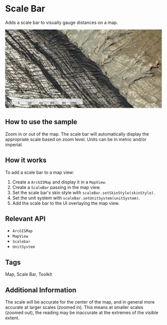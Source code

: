 <h1>Scale Bar</h1>

<p>Adds a scale bar to visually gauge distances on a map.</p>

<p><img src="ScaleBar.PNG" alt="Image" /></p>

<h2>How to use the sample</h2>

<p>Zoom in or out of the map. The scale bar will automatically display the appropriate scale based on zoom level. Units can be in metric and/or imperial.</p>

<h2>How it works</h2>

<p>To add a scale bar to a map view:</p>

<ol>
<li>Create a <code>ArcGISMap</code> and display it in a <code>MapView</code>.</li>

<li>Create a <code>ScaleBar</code> passing in the map view.</li>

<li>Set the scale bar's skin style with <code>scaleBar.setSkinStyle(skinStyle)</code>.</li>

<li>Set the unit system with <code>scaleBar.setUnitSystem(unitSystem)</code>.</li>

<li>Add the scale bar to the UI overlaying the map view.</li>
</ol>

<h2>Relevant API</h2>

<ul>
<li><code>ArcGISMap</code></li>

<li><code>MapView</code></li>

<li><code>Scalebar</code></li>

<li><code>UnitSystem</code></li>
</ul>

<h2>Tags</h2>

<p>Map, Scale Bar, Toolkit </p>

<h2>Additional Information</h2>

<p>The scale will be accurate for the center of the map, and in general more accurate at larger scales (zoomed in). This means at smaller scales (zoomed out), the reading may be inaccurate at the extremes of the visible extent.</p>